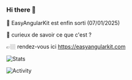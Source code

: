 ### Hi there 👋

🚀 EasyAngularKit est enfin sorti (07/01/2025)

🤔 curieux de savoir ce que c'est ?

👉🏼 rendez-vous ici https://easyangularkit.com

![Stats](https://github-readme-stats.vercel.app/api?username=gaetanrdn&show_icons=true)

![Activity](https://github-readme-activity-graph.vercel.app/graph?username=gaetanrdn)
